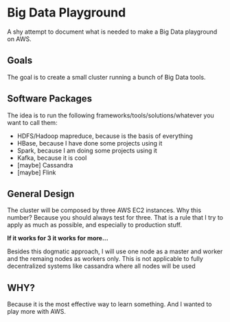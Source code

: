# Big Data Playground
A shy attempt to document what is needed to make a Big Data playground on AWS.

## Goals
The goal is to create a small cluster running a bunch of Big Data tools.

## Software Packages
The idea is to run the following frameworks/tools/solutions/whatever you want to
call them:
* HDFS/Hadoop mapreduce, because is the basis of everything
* HBase, because I have done some projects using it
* Spark, because I am doing some projects using it
* Kafka, because it is cool
* [maybe] Cassandra
* [maybe] Flink

## General Design
The cluster will be composed by three AWS EC2 instances. Why this number? Because
you should always test for three. That is a rule that I try to apply as much as
possible, and especially to production stuff.

**If it works for 3 it works for more...**

Besides this dogmatic approach, I will use one node as a master and worker and
the remaing nodes as workers only. This is not applicable to fully decentralized
systems like cassandra where all nodes will be used

## WHY?
Because it is the most effective way to learn something. And I wanted to play more
with AWS.
